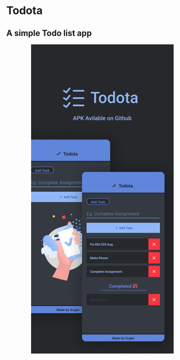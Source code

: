 # Todota
A simple Todo list app
---
<center>
<img style="margin: 0 auto;" src="./screenshot.jpg"/>  
</center>
